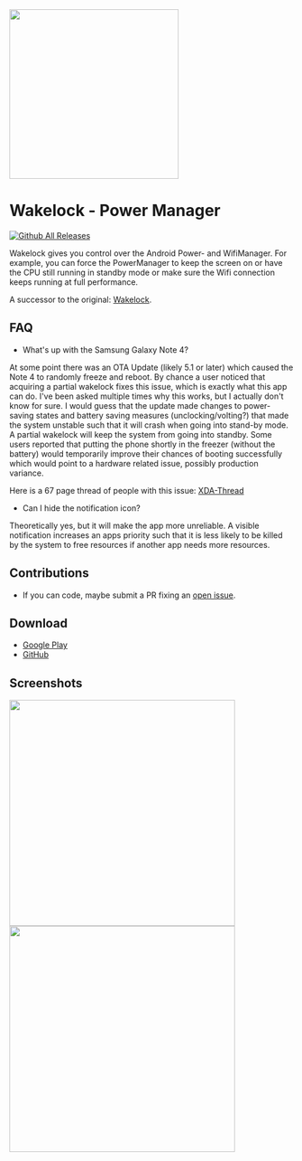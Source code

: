 <img src="https://user-images.githubusercontent.com/1439229/44613748-affbdb00-a818-11e8-8a01-213e77638d14.png" width="300">

# Wakelock - Power Manager
[![Github All Releases](https://img.shields.io/github/downloads/d4rken/wakelock-revamp/total.svg)](https://github.com/d4rken/wakelock-revamp/releases/latest)

Wakelock gives you control over the Android Power- and WifiManager.
For example, you can force the PowerManager to keep the screen on or have the CPU still running in standby mode or make sure the Wifi connection keeps running at full performance.

A successor to the original: [Wakelock](https://github.com/d4rken/wakelock).

## FAQ

* What's up with the Samsung Galaxy Note 4?

At some point there was an OTA Update (likely 5.1 or later) which caused the Note 4 to randomly freeze and reboot. By chance a user noticed that acquiring a partial wakelock fixes this issue, which is exactly what this app can do. I've been asked multiple times why this works, but I actually don't know for sure. I would guess that the update made changes to power-saving states and battery saving measures (unclocking/volting?) that made the system unstable such that it will crash when going into stand-by mode. A partial wakelock will keep the system from going into standby. Some users reported that putting the phone shortly in the freezer (without the battery) would temporarily improve their chances of booting successfully which would point to a hardware related issue, possibly production variance.


Here is a 67 page thread of people with this issue: [XDA-Thread](https://forum.xda-developers.com/note-4/help/note-4-freezing-restarting-t3348821)

* Can I hide the notification icon?

Theoretically yes, but it will make the app more unreliable. A visible notification increases an apps priority such that it is less likely to be killed by the system to free resources if another app needs more resources.

## Contributions
* If you can code, maybe submit a PR fixing an [open issue](https://github.com/d4rken/wakelock-revamp/issues).

## Download
* [Google Play](https://play.google.com/store/apps/details?id=eu.thedarken.wldonate)
* [GitHub](https://github.com/d4rken/wakelock-revamp/releases/latest)

## Screenshots
<img src="https://user-images.githubusercontent.com/1439229/44613749-b0947180-a818-11e8-8dd4-cf4c28414aaa.png" width="400"><img src="https://user-images.githubusercontent.com/1439229/44613750-b0947180-a818-11e8-8e71-9d5345154b74.png" width="400">
